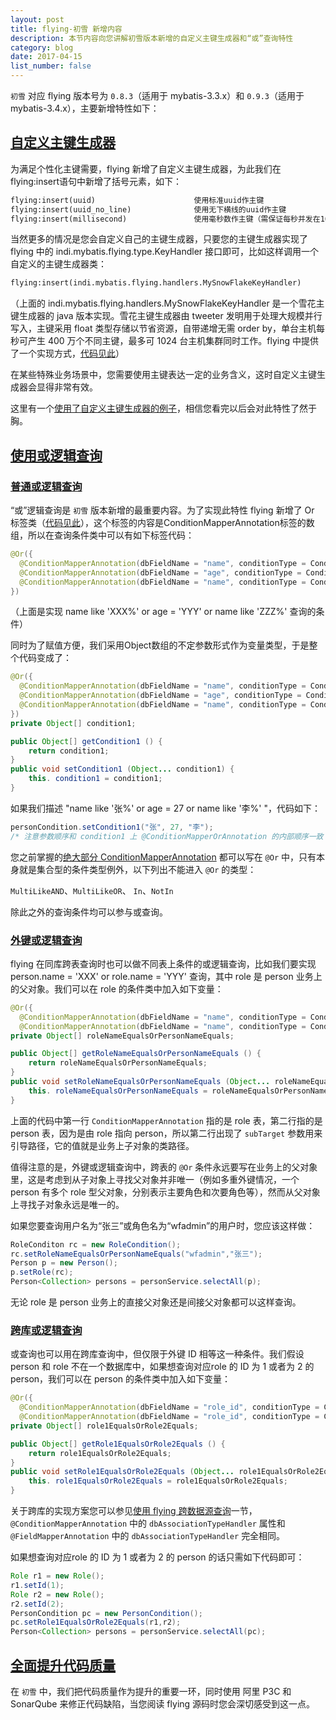 ```yaml
---
layout: post
title: flying-初雪 新增内容
description: 本节内容向您讲解初雪版本新增的自定义主键生成器和“或”查询特性
category: blog
date: 2017-04-15
list_number: false
---
```

`初雪` 对应 flying 版本号为 `0.8.3`（适用于 mybatis-3.3.x）和 `0.9.3`（适用于 mybatis-3.4.x），主要新增特性如下：

## [自定义主键生成器](#自定义主键生成器)
为满足个性化主键需要，flying 新增了自定义主键生成器，为此我们在flying:insert语句中新增了括号元素，如下：
```xml
flying:insert(uuid)                      使用标准uuid作主键
flying:insert(uuid_no_line)              使用无下横线的uuid作主键
flying:insert(millisecond)               使用毫秒数作主键（需保证每秒并发在1000以下）
```
当然更多的情况是您会自定义自己的主键生成器，只要您的主键生成器实现了 flying 中的 indi.mybatis.flying.type.KeyHandler 接口即可，比如这样调用一个自定义的主键生成器类：
```xml
flying:insert(indi.mybatis.flying.handlers.MySnowFlakeKeyHandler)
```
（上面的 indi.mybatis.flying.handlers.MySnowFlakeKeyHandler 是一个雪花主键生成器的 java 版本实现。雪花主键生成器由 tweeter 发明用于处理大规模并行写入，主键采用 float 类型存储以节省资源，自带递增无需 order by，单台主机每秒可产生 400 万个不同主键，最多可 1024 台主机集群同时工作。flying 中提供了一个实现方式，[代码见此](https://gitee.com/limeng32/mybatis.flying/blob/master/src/main/java/indi/mybatis/flying/handlers/SnowFlakeKeyHandler.java)）

在某些特殊业务场景中，您需要使用主键表达一定的业务含义，这时自定义主键生成器会显得非常有效。

这里有一个[使用了自定义主键生成器的例子](https://gitee.com/limeng32/flying-demo2/tree/use-flying-0.9.3/)，相信您看完以后会对此特性了然于胸。

## [使用或逻辑查询](#使用或逻辑查询)

### [普通或逻辑查询](#普通或逻辑查询)
“或”逻辑查询是 `初雪` 版本新增的最重要内容。为了实现此特性 flying 新增了 Or 标签类（[代码见此](https://gitee.com/limeng32/mybatis.flying/blob/master/src/main/java/indi/mybatis/flying/annotations/Or.java)），这个标签的内容是ConditionMapperAnnotation标签的数组，所以在查询条件类中可以有如下标签代码：
```java
@Or({
  @ConditionMapperAnnotation(dbFieldName = "name", conditionType = ConditionType.HeadLike),
  @ConditionMapperAnnotation(dbFieldName = "age", conditionType = ConditionType.Equal), 
  @ConditionMapperAnnotation(dbFieldName = "name", conditionType = ConditionType.HeadLike) 
})
```
（上面是实现 name like 'XXX%' or age = 'YYY' or name like 'ZZZ%' 查询的条件）

同时为了赋值方便，我们采用Object数组的不定参数形式作为变量类型，于是整个代码变成了：
```java
@Or({
  @ConditionMapperAnnotation(dbFieldName = "name", conditionType = ConditionType.HeadLike),
  @ConditionMapperAnnotation(dbFieldName = "age", conditionType = ConditionType.Equal), 
  @ConditionMapperAnnotation(dbFieldName = "name", conditionType = ConditionType.HeadLike) 
})
private Object[] condition1;

public Object[] getCondition1 () {
	return condition1;
}
public void setCondition1 (Object... condition1) {
	this. condition1 = condition1;
}
```
如果我们描述 "name like '张%' or age = 27 or name like '李%' "，代码如下：
```java
personCondition.setCondition1("张", 27, "李");
/* 注意参数顺序和 condition1 上 @ConditionMapperOrAnnotation 的内部顺序一致 */
```
您之前掌握的[绝大部分 ConditionMapperAnnotation](https://gitee.com/limeng32/mybatis.flying/blob/master/src/main/java/indi/mybatis/flying/statics/ConditionType.java) 都可以写在 `@Or` 中，只有本身就是集合型的条件类型例外，以下列出不能进入 `@Or` 的类型：

`MultiLikeAND`、`MultiLikeOR`、 `In`、`NotIn`

除此之外的查询条件均可以参与或查询。

### [外键或逻辑查询](#外键或逻辑查询)
flying 在同库跨表查询时也可以做不同表上条件的或逻辑查询，比如我们要实现 person.name = 'XXX' or role.name = 'YYY' 查询，其中 role 是 person 业务上的父对象。我们可以在 role 的条件类中加入如下变量：
```java
@Or({ 
  @ConditionMapperAnnotation(dbFieldName = "name", conditionType = ConditionType.Equal),
  @ConditionMapperAnnotation(dbFieldName = "name", conditionType = ConditionType.Equal, subTarget = mypackage.Person.class) })
private Object[] roleNameEqualsOrPersonNameEquals;

public Object[] getRoleNameEqualsOrPersonNameEquals () {
	return roleNameEqualsOrPersonNameEquals;
}
public void setRoleNameEqualsOrPersonNameEquals (Object... roleNameEqualsOrPersonNameEquals) {
	this. roleNameEqualsOrPersonNameEquals = roleNameEqualsOrPersonNameEquals;
}
```
上面的代码中第一行 `ConditionMapperAnnotation` 指的是 role 表，第二行指的是 person 表，因为是由 role 指向 person，所以第二行出现了 `subTarget` 参数用来引导路径，它的值就是业务上子对象的类路径。

值得注意的是，外键或逻辑查询中，跨表的 `@Or` 条件永远要写在业务上的父对象里，这是考虑到从子对象上寻找父对象并非唯一（例如多重外键情况，一个 person 有多个 role 型父对象，分别表示主要角色和次要角色等），然而从父对象上寻找子对象永远是唯一的。

如果您要查询用户名为“张三”或角色名为“wfadmin”的用户时，您应该这样做：
```java
RoleConditon rc = new RoleCondition();
rc.setRoleNameEqualsOrPersonNameEquals("wfadmin","张三");
Person p = new Person();
p.setRole(rc);
Person<Collection> persons = personService.selectAll(p);
```
无论 role 是 person 业务上的直接父对象还是间接父对象都可以这样查询。

### [跨库或逻辑查询](#跨库或逻辑查询)
或查询也可以用在跨库查询中，但仅限于外键 ID 相等这一种条件。我们假设 person 和 role 不在一个数据库中，如果想查询对应role 的 ID 为 1 或者为 2 的 person，我们可以在 person 的条件类中加入如下变量：
```java
@Or({ 
  @ConditionMapperAnnotation(dbFieldName = "role_id", conditionType = ConditionType.Equal, dbAssociationTypeHandler = mypackage.typeHandler.RoleTypeHandler.class),
  @ConditionMapperAnnotation(dbFieldName = "role_id", conditionType = ConditionType.Equal, dbAssociationTypeHandler = mypackage.typeHandler.RoleTypeHandler.class) })
private Object[] role1EqualsOrRole2Equals;

public Object[] getRole1EqualsOrRole2Equals () {
	return role1EqualsOrRole2Equals;
}
public void setRole1EqualsOrRole2Equals (Object... role1EqualsOrRole2Equals) {
	this. role1EqualsOrRole2Equals = role1EqualsOrRole2Equals;
}
```

关于跨库的实现方案您可以参见[使用 flying 跨数据源查询](http://flying-doc.limeng32.com/2017/05/01/2017-05-01-%E4%BD%BF%E7%94%A8flying%E8%A7%A3%E5%86%B3pojo%E8%87%AA%E5%8A%A8%E6%98%A0%E5%B0%84%E9%97%AE%E9%A2%98/#%E8%B7%A8%E6%95%B0%E6%8D%AE%E6%BA%90)一节，`@ConditionMapperAnnotation` 中的 `dbAssociationTypeHandler` 属性和 `@FieldMapperAnnotation` 中的 `dbAssociationTypeHandler` 完全相同。

如果想查询对应role 的 ID 为 1 或者为 2 的 person 的话只需如下代码即可：

```java
Role r1 = new Role();
r1.setId(1);
Role r2 = new Role();
r2.setId(2);
PersonCondition pc = new PersonCondition();
pc.setRole1EqualsOrRole2Equals(r1,r2);
Person<Collection> persons = personService.selectAll(pc);
```
## [全面提升代码质量](#全面提升代码质量)
在 `初雪` 中，我们把代码质量作为提升的重要一环，同时使用 阿里 P3C 和 SonarQube 来修正代码缺陷，当您阅读 flying 源码时您会深切感受到这一点。
